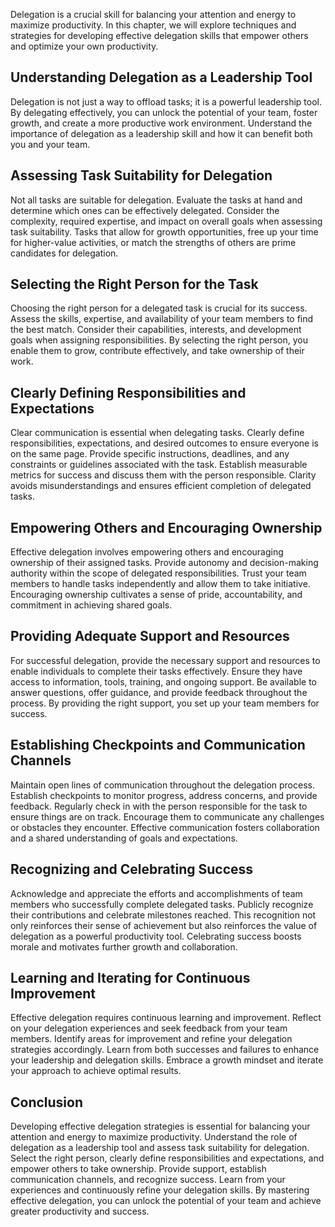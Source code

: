 
Delegation is a crucial skill for balancing your attention and energy to maximize productivity. In this chapter, we will explore techniques and strategies for developing effective delegation skills that empower others and optimize your own productivity.

## Understanding Delegation as a Leadership Tool

Delegation is not just a way to offload tasks; it is a powerful leadership tool. By delegating effectively, you can unlock the potential of your team, foster growth, and create a more productive work environment. Understand the importance of delegation as a leadership skill and how it can benefit both you and your team.

## Assessing Task Suitability for Delegation

Not all tasks are suitable for delegation. Evaluate the tasks at hand and determine which ones can be effectively delegated. Consider the complexity, required expertise, and impact on overall goals when assessing task suitability. Tasks that allow for growth opportunities, free up your time for higher-value activities, or match the strengths of others are prime candidates for delegation.

## Selecting the Right Person for the Task

Choosing the right person for a delegated task is crucial for its success. Assess the skills, expertise, and availability of your team members to find the best match. Consider their capabilities, interests, and development goals when assigning responsibilities. By selecting the right person, you enable them to grow, contribute effectively, and take ownership of their work.

## Clearly Defining Responsibilities and Expectations

Clear communication is essential when delegating tasks. Clearly define responsibilities, expectations, and desired outcomes to ensure everyone is on the same page. Provide specific instructions, deadlines, and any constraints or guidelines associated with the task. Establish measurable metrics for success and discuss them with the person responsible. Clarity avoids misunderstandings and ensures efficient completion of delegated tasks.

## Empowering Others and Encouraging Ownership

Effective delegation involves empowering others and encouraging ownership of their assigned tasks. Provide autonomy and decision-making authority within the scope of delegated responsibilities. Trust your team members to handle tasks independently and allow them to take initiative. Encouraging ownership cultivates a sense of pride, accountability, and commitment in achieving shared goals.

## Providing Adequate Support and Resources

For successful delegation, provide the necessary support and resources to enable individuals to complete their tasks effectively. Ensure they have access to information, tools, training, and ongoing support. Be available to answer questions, offer guidance, and provide feedback throughout the process. By providing the right support, you set up your team members for success.

## Establishing Checkpoints and Communication Channels

Maintain open lines of communication throughout the delegation process. Establish checkpoints to monitor progress, address concerns, and provide feedback. Regularly check in with the person responsible for the task to ensure things are on track. Encourage them to communicate any challenges or obstacles they encounter. Effective communication fosters collaboration and a shared understanding of goals and expectations.

## Recognizing and Celebrating Success

Acknowledge and appreciate the efforts and accomplishments of team members who successfully complete delegated tasks. Publicly recognize their contributions and celebrate milestones reached. This recognition not only reinforces their sense of achievement but also reinforces the value of delegation as a powerful productivity tool. Celebrating success boosts morale and motivates further growth and collaboration.

## Learning and Iterating for Continuous Improvement

Effective delegation requires continuous learning and improvement. Reflect on your delegation experiences and seek feedback from your team members. Identify areas for improvement and refine your delegation strategies accordingly. Learn from both successes and failures to enhance your leadership and delegation skills. Embrace a growth mindset and iterate your approach to achieve optimal results.

## Conclusion

Developing effective delegation strategies is essential for balancing your attention and energy to maximize productivity. Understand the role of delegation as a leadership tool and assess task suitability for delegation. Select the right person, clearly define responsibilities and expectations, and empower others to take ownership. Provide support, establish communication channels, and recognize success. Learn from your experiences and continuously refine your delegation skills. By mastering effective delegation, you can unlock the potential of your team and achieve greater productivity and success.
